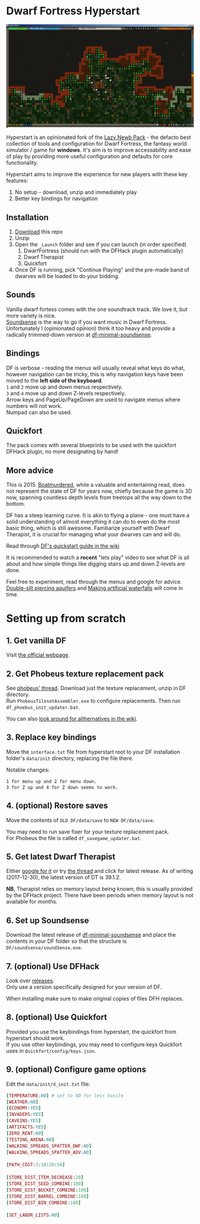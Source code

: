 # Dwarf Fortress Hyperstart

![Vanilla DF and phobeus graphic set comparison](comparison.gif?raw=true "Vanilla DF and phobeus graphic set comparison")

Hyperstart is an opinionated fork of the [Lazy Newb Pack](http://lazynewbpack.com) - the defacto best collection of tools and configuration for Dwarf Fortress, the fantasy world simulator / game for __windows__. It's aim is to improve accessability and ease of play by providing more useful configuration and defaults for core functionality.

Hyperstart aims to improve the experience for new players with these key features:

1. No setup - download, unzip and immediately play
2. Better key bindings for navigation

## Installation
1. [Download](https://github.com/Epigene/dwarf_fortress_hyperstart/archive/master.zip) this repo
2. Unzip
3. Open the `_Launch` folder and see if you can launch (in order specified)  
    1. DwarfFortress (should run with the DFHack plugin automatically)
    2. Dwarf Therapist
    3. Quickfort
4. Once DF is running, pick "Continue Playing" and the pre-made band of dwarves will be loaded to do your bidding.

## Sounds
Vanilla dwarf fortess comes with the one soundtrack track. We love it, but more variety is nice.  
[Soundsense](http://df.zweistein.cz/soundsense/) is the way to go if you want music in Dwarf Fortress.  
Unfortunately I (opinionated opinion) think it too heavy and provide a radically trimmed-down version at [df-minimal-soundsense](https://github.com/Epigene/df-minimal-soundsense/releases).

## Bindings
DF is verbose - reading the menus will usually reveal what keys do what, however navigation can be tricky, this is why navigation keys have been moved to the __left side of the keyboard__.  
`1` and `2` move up and down menus respectively.  
`3` and `4` move up and down Z-levels respectively.  
Arrow keys and PageUp/PageDown are used to navigate menus where numbers will not work.  
Numpad can also be used.  

## Quickfort
The pack comes with several blueprints to be used with the quickfort DFHack plugin, no more designating by hand!

## More advice
This is 2015. [Boatmurdered](http://lparchive.org/Dwarf-Fortress-Boatmurdered/), while a valuable and entertaining read, does not represent the state of DF for years now, chiefly because the game is 3D now, spanning countless depth levels from treetops all the way down to the bottom.  

DF has a steep learning curve. It is akin to flying a plane - one must have a solid understanding of almost everything it can do to even do the most basic thing, which is still awesome. Familiarize yourself with Dwarf Therapist, it is crucial for managing what your dwarves can and will do.

Read through [DF's quickstart guide in the wiki](http://dwarffortresswiki.org/index.php/DF2014:Quickstart_guide)

It is recommended to watch a __recent__ "lets play" video to see what DF is all about and how simple things like digging stairs up and down Z-levels are done.  

Feel free to experiment, read through the menus and google for advice. [Double-slit piercing aquifers](http://dwarffortresswiki.org/index.php/v0.34:Double-slit_method) and [Making artificial waterfalls](http://dwarffortresswiki.org/index.php/v0.34:Waterfall) will come in time.

# Setting up from scratch
## 1. Get vanilla DF
Visit [the official webpage](http://www.bay12games.com/dwarves/).

## 2. Get Phobeus texture replacement pack
See [phobeus' thread](http://dffd.bay12games.com/file.php?id=2430).
Download just the texture replacement, unzip in DF directory.  
Run `PhobeusTilesetAssembler.exe` to configure replacements.
Then run `df_phoebus_init_updater.bat`.

You can also [look around for althernatives in the wiki](http://dwarffortresswiki.org/index.php/DF2014:Graphics_set_repository).

## 3. Replace key bindings

Move the `interface.txt` file from hyperstart root to your DF installation folder's `data/init` directory, replacing the file there.

Notable changes:
```
1 for menu up and 2 for menu down.  
3 for Z up and 4 for Z down seems to work.
```

## 4. (optional) Restore saves

Move the contents of `OLD DF/data/save` to `NEW DF/data/save`.  

You may need to run save fixer for your texture replacement pack.  
For Phobeus the file is called `df_savegame_updater.bat`.  

## 5. Get latest Dwarf Therapist
Either [google for it](https://www.google.lv/?ion=1&espv=2#q=dwarf+therapist) or try [the thread](http://www.bay12forums.com/smf/index.php?topic=168411.0) and click for latest release. As of writing (2017-12-30), the latest version of DT is 39.1.2.

__NB__, Therapist relies on memory layout being known; this is usually provided by the DFHack project. There have been periods when memory layout is not available for months. 

## 6. Set up Soundsense
Download the latest release of [df-minimal-soundsense](https://github.com/Epigene/df-minimal-soundsense/releases) and place the contents in your DF folder so that the structure is `DF/soundsense/soundSense.exe`.  

## 7. (optional) Use DFHack
Look over [releases](https://github.com/DFHack/dfhack/releases).  
Only use a version specifically designed for your version of DF.  

When installing make sure to make original copies of files DFH replaces.  

## 8. (optional) Use Quickfort
Provided you use the keybindings from hyperstart, the quickfort from hyperstart should work.  
If you use other keybindings, you may need to configure keys Quickfort uses in `Quickfort/config/keys.json`.  

## 9. (optional) Configure game options
Edit the `data/init/d_init.txt` file:

```rb
[TEMPERATURE:NO] # set to NO for less hassle
[WEATHER:NO]
[ECONOMY:YES]
[INVADERS:YES]
[CAVEINS:YES]
[ARTIFACTS:YES]
[ZERO_RENT:NO]
[TESTING_ARENA:NO]
[WALKING_SPREADS_SPATTER_DWF:NO]
[WALKING_SPREADS_SPATTER_ADV:NO]

[PATH_COST:1:10:20:50]

[STORE_DIST_ITEM_DECREASE:20]
[STORE_DIST_SEED_COMBINE:100]
[STORE_DIST_BUCKET_COMBINE:100]
[STORE_DIST_BARREL_COMBINE:100]
[STORE_DIST_BIN_COMBINE:100]

[SET_LABOR_LISTS:NO]
```
